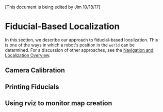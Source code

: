 
[This document is being edited by Jim 10/18/17]

# Fiducial-Based Localization

In this section, we describe our approach to fiducial-based localization.
This is one of the ways in which a robot's position in the `world` can
be determined.  For a discussion of other approaches, see the
[Navigation and Localization Overview](../overview/overview.md).

## Camera Calibration

## Printing Fiducials

## Using rviz to monitor map creation



